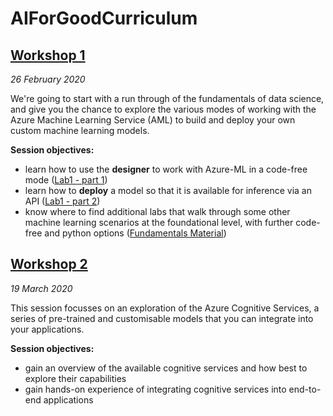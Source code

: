 # AIForGoodCurriculum

## [Workshop 1](Workshop%20%231)
*26 February 2020*

We're going to start with a run through of the fundamentals of data science, and give you the chance to explore the various modes of working with the Azure Machine Learning Service (AML) to build and deploy your own custom machine learning models.

**Session objectives:**
- learn how to use the **designer** to work with Azure-ML in a code-free mode ([Lab1 - part 1](Workshop%20%231/Lab1.md))
- learn how to **deploy** a model so that it is available for inference via an API ([Lab1 - part 2](Workshop%20%231/Lab1.md))
- know where to find additional labs that walk through some other machine learning scenarios at the foundational level, with further code-free and python options ([Fundamentals Material](Workshop%20%23#1/Fundamentals%20Material%20for%20Feb%2026%20session.md))

## [Workshop 2](Workshop%20%232)
*19 March 2020*

This session focusses on an exploration of the Azure Cognitive Services, a series of pre-trained and customisable models that you can integrate into your applications.

**Session objectives:**
- gain an overview of the available cognitive services and how best to explore their capabilities
- gain hands-on experience of integrating cognitive services into end-to-end applications